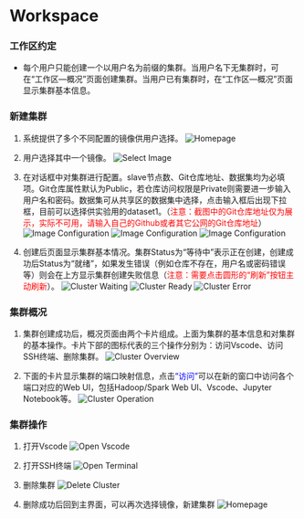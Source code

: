 # Workspace

### 工作区约定
- 每个用户只能创建一个以用户名为前缀的集群。当用户名下无集群时，可在“工作区—概况”页面创建集群。当用户已有集群时，在“工作区—概况”页面显示集群基本信息。

### 新建集群

1. 系统提供了多个不同配置的镜像供用户选择。
![Homepage](../images/homepage.png "主页面")

2. 用户选择其中一个镜像。
![Select Image](../images/image-sel.png "选择镜像")

3. 在对话框中对集群进行配置。slave节点数、Git仓库地址、数据集均为必填项。Git仓库属性默认为Public，若仓库访问权限是Private则需要进一步输入用户名和密码。数据集可从共享区的数据集中选择，点击输入框后出现下拉框，目前可以选择供实验用的dataset1。（<font color="red">注意：截图中的Git仓库地址仅为展示，实际不可用，请输入自己的Github或者其它公网的Git仓库地址</font>）
![Image Configuration](../images/cluster-config1.png "配置集群")
![Image Configuration](../images/cluster-config2.png "配置集群")
![Image Configuration](../images/cluster-config3.png "配置集群")

4. 创建后页面显示集群基本情况。集群Status为“等待中”表示正在创建，创建成功后Status为“就绪”，如果发生错误（例如仓库不存在，用户名或密码错误等）则会在上方显示集群创建失败信息（<font color="red">注意：需要点击圆形的“刷新”按钮主动刷新</font>）。
![Cluster Waiting](../images/cluster-waiting.png "集群正在创建")
![Cluster Ready](../images/cluster-ready.png "集群创建成功")
![Cluster Error](../images/cluster-error.png "集群创建失败")

### 集群概况

1. 集群创建成功后，概况页面由两个卡片组成。上面为集群的基本信息和对集群的基本操作。卡片下部的图标代表的三个操作分别为：访问Vscode、访问SSH终端、删除集群。
![Cluster Overview](../images/cluster-overview.png "集群概况和基本操作")

2. 下面的卡片显示集群的端口映射信息，点击<font color="blue">“访问”</font>可以在新的窗口中访问各个端口对应的Web UI，包括Hadoop/Spark Web UI、Vscode、Jupyter Notebook等。
![Cluster Operation](../images/cluster-ports.png "可访问端口列表")

### 集群操作

1. 打开Vscode
![Open Vscode](../images/vscode.png "Vscode Server")

2. 打开SSH终端
![Open Terminal](../images/terminal.png "Web SSH终端")

3. 删除集群
![Delete Cluster](../images/cluster-del.png "删除集群")

4. 删除成功后回到主界面，可以再次选择镜像，新建集群
![Homepage](../images/homepage.png "主页面")

